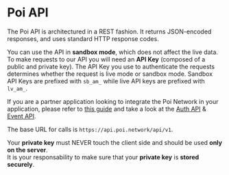 # Poi API

The Poi API is architectured in a REST fashion. It returns JSON-encoded responses, and uses standard HTTP response codes.

You can use the API in **sandbox mode**, which does not affect the live data. 
To make requests to our API you will need an **API Key** (composed of a public and private key). The API Key you use to authenticate the requests determines whether the request is live mode or sandbox mode.
Sandbox API Keys are prefixed with `sb_am_` while live API keys are prefixed with `lv_am_`.

If you are a partner application looking to integrate the Poi Network in your application, please refer to [this guide]() and take a look at the [Auth API]() & [Event API](). 

The base URL for calls is `https://api.poi.network/api/v1`.

<aside class="warning">
  Your <b>private key</b> must NEVER touch the client side and should be used <b>only on the server</b>.<br />
  It is your responsability to make sure that your <b>private key</b> is <b>stored securely</b>.
</aside>